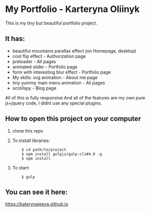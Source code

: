 # My Portfolio - Karteryna Oliinyk

This is my tiny but beautiful portfolio project.

It has:
--------
- beautiful mountains parallax effect (on Homepage, desktop)
- cool flip effect - Authorization page 
- preloader - All pages
- animated slider - Portfolio page
- form with interesting blur effect - Portfolio page
- My skills: svg animation - About me page
- tiny yummy main menu animation - All pages
- scrollspy - Blog page

All of this is fully responsive
And all of the features are my own pure js+jquery code, I didnt use any special plugins. 


How to open this project on your computer
--------

1. clone this repo
2. To install libraries:

	```
		$ cd path/to/project
		$ npm install gulpjs/gulp-cli#4.0 -g
		$ npm install
	```

3. To start:

	```
		$ gulp
	```


You can see it here:
--------
https://katerynajeeva.github.io
